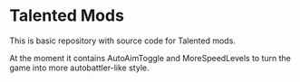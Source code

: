 # Talented Mods

This is basic repository with source code for Talented mods.

At the moment it contains AutoAimToggle and MoreSpeedLevels to turn the game into more autobattler-like style.